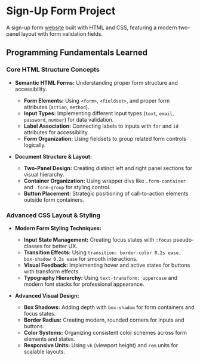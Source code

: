 # Sign-Up Form Project

A sign-up form [website](https://justinshawacademy.github.io/sign-up-form/) built with HTML and CSS, featuring a modern two-panel layout with form validation fields.

## Programming Fundamentals Learned

### Core HTML Structure Concepts

*   **Semantic HTML Forms:** Understanding proper form structure and accessibility.
    *   **Form Elements:** Using `<form>`, `<fieldset>`, and proper form attributes (`action`, `method`).
    *   **Input Types:** Implementing different input types (`text`, `email`, `password`, `number`) for data validation.
    *   **Label Association:** Connecting labels to inputs with `for` and `id` attributes for accessibility.
    *   **Form Organization:** Using fieldsets to group related form controls logically.

*   **Document Structure & Layout:**
    *   **Two-Panel Design:** Creating distinct left and right panel sections for visual hierarchy.
    *   **Container Organization:** Using wrapper divs like `.form-container` and `.form-group` for styling control.
    *   **Button Placement:** Strategic positioning of call-to-action elements outside form containers.

### Advanced CSS Layout & Styling

*   **Modern Form Styling Techniques:**
    *   **Input State Management:** Creating focus states with `:focus` pseudo-classes for better UX.
    *   **Transition Effects:** Using `transition: border-color 0.2s ease, box-shadow 0.2s ease` for smooth interactions.
    *   **Visual Feedback:** Implementing hover and active states for buttons with transform effects.
    *   **Typography Hierarchy:** Using `text-transform: uppercase` and modern font stacks for professional appearance.

*   **Advanced Visual Design:**
    *   **Box Shadows:** Adding depth with `box-shadow` for form containers and focus states.
    *   **Border Radius:** Creating modern, rounded corners for inputs and buttons.
    *   **Color Systems:** Organizing consistent color schemes across form elements and states.
    *   **Responsive Units:** Using `vh` (viewport height) and `rem` units for scalable layouts.
